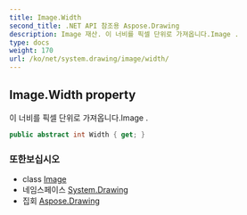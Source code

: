 ```yaml
---
title: Image.Width
second_title: .NET API 참조용 Aspose.Drawing
description: Image 재산. 이 너비를 픽셀 단위로 가져옵니다.Image .
type: docs
weight: 170
url: /ko/net/system.drawing/image/width/
---
```

## Image.Width property

이 너비를 픽셀 단위로 가져옵니다.Image .

```csharp
public abstract int Width { get; }
```

### 또한보십시오

* class [Image](../)
* 네임스페이스 [System.Drawing](../../image/)
* 집회 [Aspose.Drawing](../../../)


